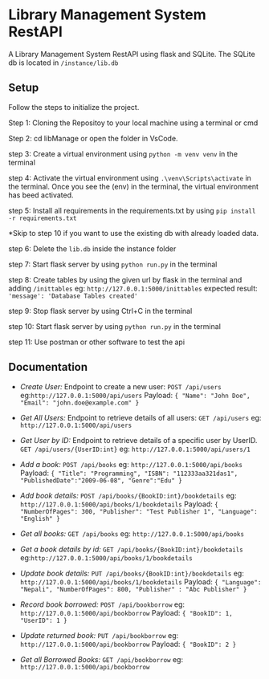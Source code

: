 
# Library Management System RestAPI

A Library Management System RestAPI using flask and SQLite. The SQLite db is located in `/instance/lib.db`


## Setup
Follow the steps to initialize the project.

Step 1: Cloning the Repositoy to your local machine using a terminal or cmd

Step 2: cd libManage or open the folder in VsCode.

step 3: Create a virtual environment using `python -m venv venv` in the terminal

step 4: Activate the virtual environment using `.\venv\Scripts\activate` in the terminal. Once you see the (env) in the terminal, the virtual environment has beed activated.

step 5: Install all requirements in the requirements.txt by using `pip install -r requirements.txt`

*Skip to step 10 if you want to use the existing db with already loaded data.

step 6: Delete the `lib.db` inside the instance folder

step 7: Start flask server by using `python run.py` in the terminal

step 8: Create tables by using the given url by flask in the terminal and adding `/inittables` 
eg: `http://127.0.0.1:5000/inittables`
expected result: `'message': 'Database Tables created'`

step 9: Stop flask server by using Ctrl+C in the terminal

step 10: Start flask server by using `python run.py` in the terminal

step 11: Use postman or other software to test the api

## Documentation

* *Create User:* Endpoint to create a new user:
    `POST /api/users` eg:`http://127.0.0.1:5000/api/users`
Payload:
`{
  "Name": "John Doe",
  "Email": "john.doe@example.com"
}
`
* *Get All Users:* Endpoint to retrieve details of all users:
    `GET /api/users`
    eg: `http://127.0.0.1:5000/api/users`

* *Get User by ID:* Endpoint to retrieve details of a specific user by UserID.
    `GET /api/users/{UserID:int}` eg: `http://127.0.0.1:5000/api/users/1`
* *Add a book:* `POST /api/books`
eg: `http://127.0.0.1:5000/api/books`
Payload: `{
    "Title": "Programming",
    "ISBN": "112333aa321das1",
    "PublishedDate":"2009-06-08",
    "Genre":"Edu"
}`

* *Add book details:* `POST /api/books/{BookID:int}/bookdetails`
eg: `http://127.0.0.1:5000/api/books/1/bookdetails`
Payload: `{
    "NumberOfPages": 300,
    "Publisher": "Test Publisher 1",
    "Language": "English"
}`

* *Get all books:* `GET /api/books` eg: `http://127.0.0.1:5000/api/books`

* *Get a book details by id:* `GET /api/books/{BookID:int}/bookdetails` eg:`http://127.0.0.1:5000/api/books/1/bookdetails` 


* *Update book details:* `PUT /api/books/{BookID:int}/bookdetails`   eg: `http://127.0.0.1:5000/api/books/1/bookdetails` 
Payload: `{
    "Language": "Nepali",
    "NumberOfPages": 800,
    "Publisher" : "Abc Publisher"
}`

* *Record book borrowed:* `POST /api/bookborrow`
eg: `http://127.0.0.1:5000/api/bookborrow`
Payload: `{
    "BookID": 1,
    "UserID": 1
}`

* *Update returned book:* `PUT /api/bookborrow`
eg: `http://127.0.0.1:5000/api/bookborrow`
Payload: `{
    "BookID": 2
}`

* *Get all Borrowed Books:* `GET /api/bookborrow`
eg: `http://127.0.0.1:5000/api/bookborrow`





    


